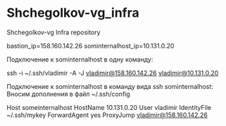 # Shchegolkov-vg_infra
Shchegolkov-vg Infra repository

bastion_ip=158.160.142.26
sominternalhost_ip=10.131.0.20

Подключение к sominternalhost в одну команду:

ssh -i ~/.ssh/vladimir -A -J vladimir@158.160.142.26 vladimir@10.131.0.20

Подключение к sominternalhost в команду вида ssh sominternalhost:
Вносим дополнения в файл ~/.ssh/config

Host someinternalhost
    HostName 10.131.0.20
    User vladimir
    IdentityFile ~/.ssh/mykey
    ForwardAgent yes
    ProxyJump vladimir@158.160.142.26

